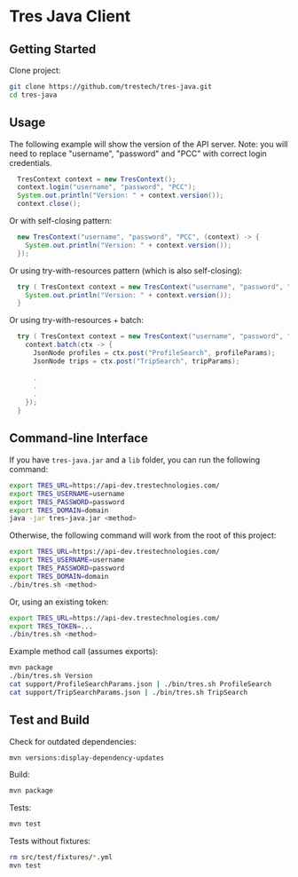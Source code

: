 # Tres Java Client

## Getting Started

Clone project:

```bash
git clone https://github.com/trestech/tres-java.git
cd tres-java
```

## Usage

The following example will show the version of the API server.  Note: you will need to replace "username", "password" and "PCC" with
correct login credentials.

```java
  TresContext context = new TresContext();
  context.login("username", "password", "PCC");
  System.out.println("Version: " + context.version());
  context.close();
```

Or with self-closing pattern:

```java
  new TresContext("username", "password", "PCC", (context) -> {
    System.out.println("Version: " + context.version());
  });
```

Or using try-with-resources pattern (which is also self-closing):

```java
  try ( TresContext context = new TresContext("username", "password", "PCC" ) ) {
    System.out.println("Version: " + context.version());
  }
```

Or using try-with-resources + batch:

```java
  try ( TresContext context = new TresContext("username", "password", "PCC" ) ) {
    context.batch(ctx -> {
      JsonNode profiles = ctx.post("ProfileSearch", profileParams);
      JsonNode trips = ctx.post("TripSearch", tripParams);
      
      .
      .
      .
    });
  }
```

## Command-line Interface

If you have `tres-java.jar` and a `lib` folder, you can run the following command:

```bash
export TRES_URL=https://api-dev.trestechnologies.com/
export TRES_USERNAME=username
export TRES_PASSWORD=password
export TRES_DOMAIN=domain
java -jar tres-java.jar <method>
```

Otherwise, the following command will work from the root of this project:

```bash
export TRES_URL=https://api-dev.trestechnologies.com/
export TRES_USERNAME=username
export TRES_PASSWORD=password
export TRES_DOMAIN=domain
./bin/tres.sh <method>
```

Or, using an existing token:

```bash
export TRES_URL=https://api-dev.trestechnologies.com/
export TRES_TOKEN=...
./bin/tres.sh <method>
````

Example method call (assumes exports):

```bash
mvn package
./bin/tres.sh Version
cat support/ProfileSearchParams.json | ./bin/tres.sh ProfileSearch
cat support/TripSearchParams.json | ./bin/tres.sh TripSearch
```

## Test and Build

Check for outdated dependencies:

```bash
mvn versions:display-dependency-updates
```

Build:

```bash
mvn package
```

Tests:

```bash
mvn test
```

Tests without fixtures:

```bash
rm src/test/fixtures/*.yml
mvn test
```
